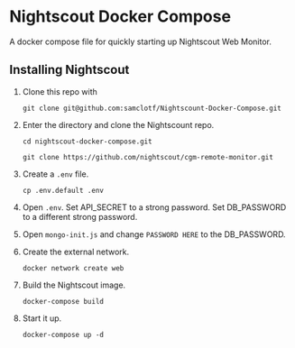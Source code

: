 # Nightscout Docker Compose

A docker compose file for quickly starting up Nightscout Web Monitor.

## Installing Nightscout

1. Clone this repo with

   `git clone git@github.com:samclotf/Nightscount-Docker-Compose.git`

1. Enter the directory and clone the Nightscount repo.

   `cd nightscout-docker-compose.git`

   `git clone https://github.com/nightscout/cgm-remote-monitor.git`

1. Create a `.env` file.

   `cp .env.default .env`

1. Open `.env`. Set API\_SECRET to a strong password. Set DB\_PASSWORD to a different strong password.

1. Open `mongo-init.js` and change `PASSWORD HERE` to the DB\_PASSWORD.

1. Create the external network.

   `docker network create web`

1. Build the Nightscout image.

   `docker-compose build`

1. Start it up.

   `docker-compose up -d`
